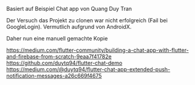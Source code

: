 Basiert auf Beispiel Chat app von Quang Duy Tran

Der Versuch das Projekt zu clonen war nicht erfolgreich (Fail bei GoogleLogin). Vermutlich aufgrund von AndroidX.

Daher nun eine manuell gemachte Kopie


https://medium.com/flutter-community/building-a-chat-app-with-flutter-and-firebase-from-scratch-9eaa7f41782e
https://github.com/duytq94/flutter-chat-demo
https://medium.com/@duytq94/flutter-chat-app-extended-push-notification-messages-a26c669f4675